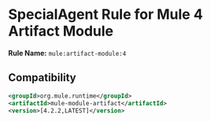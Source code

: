 # SpecialAgent Rule for Mule 4 Artifact Module

**Rule Name:** `mule:artifact-module:4`

## Compatibility

```xml
<groupId>org.mule.runtime</groupId>
<artifactId>mule-module-artifact</artifactId>
<version>[4.2.2,LATEST]</version>
```